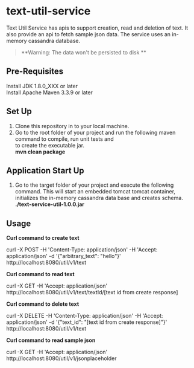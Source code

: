 # text-util-service #
Text Util Service has apis to support creation, read and deletion of text. It also provide an api to fetch sample json data. The service uses an in-memory cassandra database.
> **Warning: The data won't be persisted to disk **

## Pre-Requisites #
Install JDK 1.8.0_XXX or later
</br>
Install Apache Maven 3.3.9 or later

## Set Up #
1) Clone this repository in to your local machine.
2) Go to the root folder of your project and run the following maven command to compile, run unit tests and </br>to create the executable jar.</br>
**mvn clean package**

## Application Start Up #
1) Go to the target folder of your project and execute the following command. This will start an embedded tomcat tomcat container, initializes the in-memory cassandra data base and creates schema.</br>
**./text-service-util-1.0.0.jar**

## Usage #
**Curl command to create text**

curl -X POST -H 'Content-Type: application/json' -H 'Accept: application/json' -d  '{"arbitrary_text": "hello"}' http://localhost:8080/util/v1/text

**Curl command to read text**

curl -X GET -H 'Accept: application/json' http://localhost:8080/util/v1/text/textId/[text id from create response]

**Curl command to delete text**

curl -X DELETE -H 'Content-Type: application/json' -H 'Accept: application/json' -d '{"text_id": "[text id from create response]"}' http://localhost:8080/util/v1/text

**Curl command to read sample json**

curl -X GET -H 'Accept: application/json' http://localhost:8080/util/v1/jsonplaceholder
